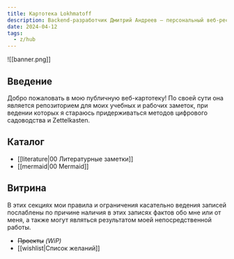 ```yaml
---
title: Картотека Lokhmatoff
description: Backend-разработчик Дмитрий Андреев — персональный веб-ресурс
date: 2024-04-12
tags:
  - z/hub
---
```


![[banner.png]]

## Введение

Добро пожаловать в мою публичную веб-картотеку! По своей сути она является репозиторием для моих учебных и рабочих заметок, при ведении которых я стараюсь придерживаться методов цифрового садоводства и Zettelkasten.

## Каталог

- [[literature|00 Литературные заметки]]
- [[mermaid|00 Mermaid]]

## Витрина

В этих секциях мои правила и ограничения касательно ведения записей послаблены по причине наличия в этих записях фактов обо мне или от меня, а также могут являться результатом моей непосредственной работы.

- ~~Проекты~~ *(WiP)*
- [[wishlist|Список желаний]]
